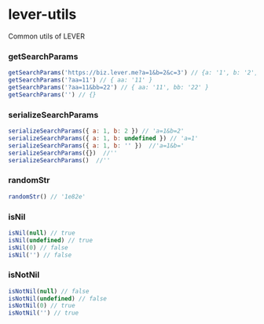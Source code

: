 # lever-utils
Common utils of LEVER


### getSearchParams
```js
getSearchParams('https://biz.lever.me?a=1&b=2&c=3') // {a: '1', b: '2', c: '3'}
getSearchParams('?aa=11') // { aa: '11' } 
getSearchParams('?aa=11&bb=22') // { aa: '11', bb: '22' }
getSearchParams('') // {}
```

### serializeSearchParams
```js
serializeSearchParams({ a: 1, b: 2 }) // 'a=1&b=2'
serializeSearchParams({ a: 1, b: undefined }) // 'a=1'
serializeSearchParams({ a: 1, b: '' })  //'a=1&b='
serializeSearchParams({})  //''
serializeSearchParams()  //''
```

### randomStr
```js
randomStr() // '1e82e'
```

### isNil
```js
isNil(null) // true
isNil(undefined) // true
isNil(0) // false
isNil('') // false
```

### isNotNil
```js
isNotNil(null) // false
isNotNil(undefined) // false
isNotNil(0) // true
isNotNil('') // true
```
